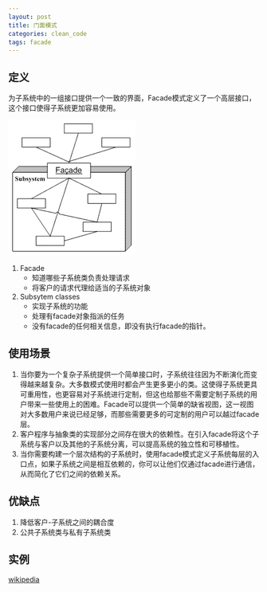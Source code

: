 ```yaml
---
layout: post
title: 门面模式
categories: clean_code
tags: facade
---
```





## 定义

为子系统中的一组接口提供一个一致的界面，Facade模式定义了一个高层接口，这个接口使得子系统更加容易使用。

![门面](/images/design_pattern/facade.gif)

1. Facade
    * 知道哪些子系统类负责处理请求
    * 将客户的请求代理给适当的子系统对象
2. Subsytem classes
    * 实现子系统的功能
    * 处理有facade对象指派的任务
    * 没有facade的任何相关信息，即没有执行facade的指针。

## 使用场景

1. 当你要为一个复杂子系统提供一个简单接口时，子系统往往因为不断演化而变得越来越复杂。大多数模式使用时都会产生更多更小的类。这使得子系统更具可重用性，也更容易对子系统进行定制，但这也给那些不需要定制子系统的用户带来一些使用上的困难。Facade可以提供一个简单的缺省视图，这一视图对大多数用户来说已经足够，而那些需要更多的可定制的用户可以越过facade层。
2. 客户程序与抽象类的实现部分之间存在很大的依赖性。在引入facade将这个子系统与客户以及其他的子系统分离，可以提高系统的独立性和可移植性。
3. 当你需要构建一个层次结构的子系统时，使用facade模式定义子系统每层的入口点，如果子系统之间是相互依赖的，你可以让他们仅通过facade进行通信，从而简化了它们之间的依赖关系。

## 优缺点

1. 降低客户-子系统之间的耦合度
2. 公共子系统类与私有子系统类

## 实例


[wikipedia](https://en.wikipedia.org/wiki/Facade_pattern)
